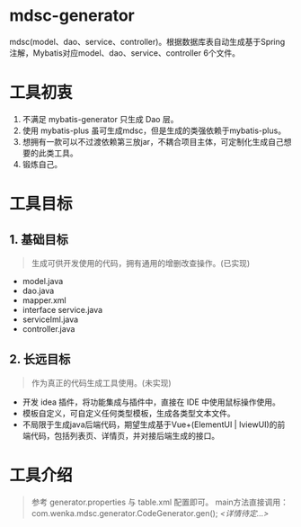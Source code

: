 # mdsc-generator
mdsc(model、dao、service、controller)。根据数据库表自动生成基于Spring注解，Mybatis对应model、dao、service、controller 6个文件。

# 工具初衷
1. 不满足 mybatis-generator 只生成 Dao 层。
2. 使用 mybatis-plus 虽可生成mdsc，但是生成的类强依赖于mybatis-plus。
3. 想拥有一款可以不过渡依赖第三放jar，不耦合项目主体，可定制化生成自己想要的此类工具。
4. 锻炼自己。

# 工具目标
## 1. 基础目标
> 生成可供开发使用的代码，拥有通用的增删改查操作。(已实现)
- model.java
- dao.java
- mapper.xml
- interface service.java
- serviceIml.java
- controller.java

## 2. 长远目标
> 作为真正的代码生成工具使用。(未实现)
- 开发 idea 插件，将功能集成与插件中，直接在 IDE 中使用鼠标操作使用。
- 模板自定义，可自定义任何类型模板，生成各类型文本文件。
- 不局限于生成java后端代码，期望生成基于Vue+(ElementUI | IviewUI)的前端代码，包括列表页、详情页，并对接后端生成的接口。

# 工具介绍
> 参考 generator.properties 与 table.xml 配置即可。
> main方法直接调用：com.wenka.mdsc.generator.CodeGenerator.gen();
_<详情待定...>_